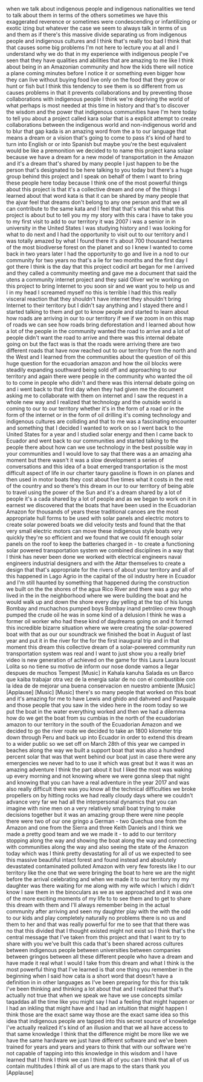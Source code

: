 
when we talk about indigenous people and
indigenous nationalities we tend to talk
about them in terms of the others
sometimes we have this exaggerated
reverence or sometimes were
condescending or infantilizing or exotic
izing but whatever the case we seem to
always talk in terms of us and them as
if there&#39;s this massive divide
separating us from indigenous people and
indigenous cultures and I think that&#39;s
really too bad I think that that causes
some big problems I&#39;m not here to
lecture you at all and I understand why
we do that in my experience with
indigenous people I&#39;ve seen that they
have qualities and abilities that are
amazing to me like I think about being
in an Amazonian community and how the
kids there will notice a plane coming
minutes before I notice it or something
even bigger how they can live without
buying food live only on the food that
they grow or hunt or fish but I think
this tendency to see them is so
different from us causes problems in
that it prevents collaborations and by
preventing those collaborations with
indigenous people
I think we&#39;re depriving the world of
what perhaps is most needed at this time
in history and that&#39;s to discover the
wisdom and the power that indigenous
communities have I&#39;m here today to tell
you about a project called kara solar
that is a explicit attempt to create
collaborations between the indigenous
world and non-indigenous world and to
blur that gap
kada is an amazing word from the a to
our language that means a dream or a
vision that&#39;s going to come to pass it&#39;s
kind of hard to turn
into English or or into Spanish but
maybe you&#39;re the best equivalent would
be like a premonition we decided to to
name this project
kana solaar because we have a dream for
a new model of transportation in the
Amazon and it&#39;s a dream that&#39;s shared by
many people I just happen to be the
person that&#39;s designated to be here
talking to you today but there&#39;s a huge
group behind this project and I speak on
behalf of them I want to bring these
people here today because I think one of
the most powerful things about this
project is that it&#39;s a collective dream
and one of the things I learned about
that word kata is that it can be shared
by many people that the ajvar feel that
dreams don&#39;t belong to any one person
and that we all can contribute to the
same kata and I feel that that&#39;s what
this what this project is about but to
tell you my my story with this cara
i have to take you to my first visit to
add to our territory it was 2007 i was a
senior in in university in the United
States I was studying history and I was
looking for what to do next and I had
the opportunity to visit out to our
territory and I was totally amazed by
what I found there it&#39;s about 700
thousand hectares of the most biodiverse
forest on the planet and so I knew I
wanted to come back in two years later I
had the opportunity to go and live in a
nod to our community for two years no
that&#39;s a lie
for two months and the first day I got
there I think is the day that this
project codicil art began for me I
arrived and they called a community
meeting and gave me a document that said
the utens a community internet project
and they said Oliver we&#39;re working on
this project to bring Internet to you
soon sir and we want you to help us and
I in my head I screamed myself no this
is terrible
I had this this really visceral reaction
that they shouldn&#39;t have internet they
shouldn&#39;t bring Internet to their
territory but I didn&#39;t say anything and
I stayed there and I started talking to
them and got to know people and started
to learn about how roads are arriving in
our to our territory if we if we zoom in
on this map of roads we can see how
roads bring deforestation and I learned
about how a lot of the people in the
community wanted the road to arrive and
a lot of people didn&#39;t want the road to
arrive and there was this internal
debate going on but the fact was is that
the roads were arriving there are two
different roads that have now reached
out to our territory from the north and
the West and I learned from the
communities about the question of oil
this huge question for the ecuadorian
amazon and how the oil blocks were
steadily expanding southward being sold
off and approaching to our territory and
again there were people in the community
who wanted the oil to to come in people
who didn&#39;t and there was this internal
debate going on and i went back to that
first day when they had given me the
document asking me to collaborate with
them on internet and I saw the request
in a whole new way and I realized that
technology and the outside world is
coming to our to our territory whether
it&#39;s in the form of a road or in the
form of the internet or in the form of
oil drilling it&#39;s coming technology and
indigenous cultures are colliding and
that to me was a fascinating encounter
and something that I decided I wanted to
work on so I went back to the United
States for a year and I studied solar
energy and then I came back to Ecuador
and went back to our communities and
started talking to the people there
about how can we use technology in the
best possible way in your communities
and I would love to say that there was a
an amazing aha moment but there wasn&#39;t
it was a slow development a series of
conversations and this idea of a boat
emerged transportation is the most
difficult aspect of life in our charter
taury gasoline is flown in on planes and
then used in motor boats they cost about
five times what it costs in the rest of
the country and so there&#39;s this dream in
our to our territory of being able to
travel using the power of the Sun and
it&#39;s a dream shared by a lot of people
it&#39;s a cada shared by a lot of people
and as we began to work on it in earnest
we discovered that the boats that have
been used in the Ecuadorian Amazon for
thousands of years these traditional
canoes are the most appropriate hull
forms to be used with solar panels and
electric motors to create solar powered
boats we did velocity tests and found
that the that very small electric motors
can move these indigenous style boats
very quickly they&#39;re so efficient and we
found that we could fit enough solar
panels on the roof to keep the batteries
charged in - to create a functioning
solar powered transportation system we
combined disciplines in a way that I
think has never been done we worked with
electrical engineers naval engineers
industrial designers and with the Attar
themselves to create a design that
that&#39;s appropriate for the rivers of
about your territory and all of this
happened in Lago Agrio
in the capital of the oil industry here
in Ecuador and I&#39;m still haunted by
something that happened during the
construction we built on the the shores
of the agua Rico River and there was a
guy who lived in the in the neighborhood
where we were building the boat and he
would walk up and down the shore every
day yelling at the top of his lungs
Bombay and muchachos pumped boys Bombay
inand petróleo crew though pumped the
crude oil he was in some kind of a
delusion I think he was a former oil
worker who had these kind of daydreams
going on and it formed this incredible
bizarre situation where we were creating
the solar-powered boat with that as our
our soundtrack we finished the boat in
August of last year and put it in the
river for the for the first inaugural
trip and in that moment this dream this
collective dream of a solar-powered
community run transportation system was
real and I want to just show you a
really brief video is new generation of
achieved on the game for this Laura
Laura
locust Lolita
so no tiene su motivo de inform our nose
donde vamos a llegar despues de muchos
Tempest
[Music]
in Kahala kanuha Salada es un Barco que
kaiba trabajar otra vez de la energía
salar de no con el combustible con la
idea de de mejorar una buena
conservacion en nuestro ambiente
[Music]
[Applause]
[Music]
[Music]
there&#39;s so many people that worked on
this boat and it&#39;s amazing for me to
have Lewis and ghido and dahveed and
Pasquale and those people that you saw
in the video here in the room today so
we put the boat in the water everything
worked and then we had a dilemma how do
we get the boat from su cumbias in the
north of the ecuadorian amazon to our
territory in the south of the Ecuadorian
Amazon and we decided to go the river
route we decided to take an 1800
kilometer trip down through Peru and
back up into Ecuador in order to extend
this dream to a wider public so we set
off on March 28th of this year we camped
in beaches along the way we built a
support boat that was also a hundred
percent solar that was that went behind
our boat just in case there were any
emergencies we never had to to use it
which was great but it was it was an
amazing adventure I think the part about
it but I liked the most was waking up
every morning and not knowing where we
were gonna sleep that night and knowing
that you can have a real adventure in
the year 2017 and was also really
difficult there was you know all the
technical difficulties we broke
propellers on by hitting rocks we had
really cloudy days where we couldn&#39;t
advance very far we had all the
interpersonal dynamics that you can
imagine with nine men on a very
relatively small boat trying to make
decisions together but it was an amazing
group there were nine people there were
two of our one gringo a German - two
Quechua one from the Amazon and one from
the Sierra and three Keith Daniels and I
think we made a pretty good team and we
we made it - to add to our territory
stopping along the way and showing the
boat along the way and connecting with
communities along the way and also
seeing the state of the Amazon today
which was I think pretty devastating for
all of us we expected to see this
massive beautiful intact forest and
found instead and absolutely devastated
contaminated polluted Amazon with very
few forests like I to our territory like
the one that we were bringing the boat
to here we are
the night before the arrival celebrating
and when we made it to our territory my
my daughter was there waiting for me
along with my wife which I which I
didn&#39;t know I saw them in the binoculars
as we as we approached and it was one of
the more exciting moments of my life to
to see them and to get to share this
dream with them and I&#39;ll always remember
being in the actual community after
arriving and seen my daughter play with
the with the odd to our kids and play
completely naturally no problems there
is no us and them to her and that was
really powerful for me to see that that
there was no that this divided that I
thought existed might not exist so I
think that&#39;s the central message that
I&#39;ve taken from this project and that I
want to try to share with you we&#39;ve
built this cada that&#39;s been shared
across cultures between indigenous
people between universities between
companies between gringos between all
these different people who have a dream
and have made it real what I would I
take from this dream and what I think is
the most powerful thing that I&#39;ve
learned is that
one thing
you remember in the beginning when I
said how cata is a short word that
doesn&#39;t have a definition in in other
languages as I&#39;ve been preparing for
this for this talk I&#39;ve been thinking
and thinking a lot about that and I
realized that that&#39;s actually not true
that when we speak we have we use
concepts similar taqaddas all the time
like you might say I had a feeling that
might happen or I had an inkling that
might have and I had an intuition that
might happen I think those are the exact
same way those are the exact same idea
so this idea that indigenous people are
tapped into this secret source of
knowledge I&#39;ve actually realized it&#39;s
kind of an illusion and that we all have
access to that same knowledge I think
that the difference might be more like
we we have the same hardware we just
have different software and we&#39;ve been
trained for years and years and years to
think that with our software we&#39;re not
capable of tapping into this knowledge
in this wisdom and I have learned that I
think I think we can I think all of you
can I think that all of us contain
multitudes I think all of us are maps to
the stars thank you
[Applause]
